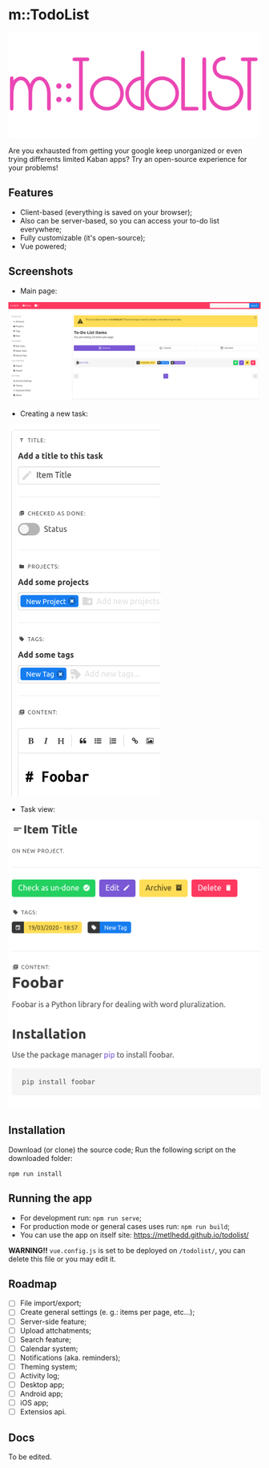 # m::TodoList
![Logo](images/todo-list-logo.png "m::TodoList")

Are you exhausted from getting your google keep unorganized or even trying differents limited Kaban apps? Try an open-source experience for your problems!

## Features
- Client-based (everything is saved on your browser);
- Also can be server-based, so you can access your to-do list everywhere;
- Fully customizable (it's open-source);
- Vue powered;

## Screenshots
- Main page:

![Screenshot](images/sc1.png "Screenshot 1")

- Creating a new task:

![Screenshot](images/sc2.png "Screenshot 2")

- Task view:

![Screenshot](images/sc3.png "Screenshot 3")

## Installation
Download (or clone) the source code;
Run the following script on the downloaded folder:
```
npm run install
```

## Running the app
- For development run: `npm run serve`;
- For production mode or general cases uses run: `npm run build`;
- You can use the app on itself site: https://metlhedd.github.io/todolist/

**WARNING!!** `vue.config.js` is set to be deployed on `/todolist/`, you can delete this file or you may edit it.

## Roadmap
* [ ] File import/export;
* [ ] Create general settings (e. g.: items per page, etc...);
* [ ] Server-side feature;
* [ ] Upload attchatments;
* [ ] Search feature;
* [ ] Calendar system;
* [ ] Notifications (aka. reminders);
* [ ] Theming system;
* [ ] Activity log;
* [ ] Desktop app;
* [ ] Android app;
* [ ] iOS app;
* [ ] Extensios api.

## Docs
To be edited.